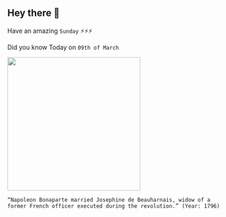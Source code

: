 ## Hey there 👋
Have an amazing `Sunday` ⚡⚡⚡

Did you know Today on `09th of March`
 
 [<img src="https://upload.wikimedia.org/wikipedia/commons/thumb/5/51/Jos%C3%A9phine_de_Beauharnais_vers_1809_Gros.jpg/1920px-Jos%C3%A9phine_de_Beauharnais_vers_1809_Gros.jpg" width="300" />](https://shannonselin.com/2016/01/what-did-napoleons-wives-think-of-each-other/#:~:text=Josephine%20married%20Napoleon%20on%20March,he%20became%20Emperor%20of%20France.) 
 ```
“Napoleon Bonaparte married Josephine de Beauharnais, widow of a former French officer executed during the revolution.” (Year: 1796)
```
